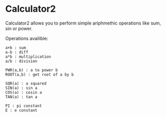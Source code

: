 # Calculator2

Calculator2 allows you to perform simple ariphmethic operations like sum, sin or power.

Operations availible:

	a+b : sum
	a-b : diff
	a*b : multiplication
	a/b : division
	
	PWR(a,b) : a to power b
	ROOT(a,b) : get root of a by b
	
	SQR(a) : a squared
	SIN(a) : sin a
	COS(a) : cosin a
	TAN(a) : tan a
	
	PI : pi constant
	E : e constant